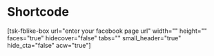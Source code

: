 # Shortcode

[tsk-fblike-box url=\"enter your facebook page url\" width=\"\" height=\"\" faces=\"true\"  hidecover=\"false\" tabs=\"\" small_header=\"true\" hide_cta=\"false\" acw=\"true\"]

